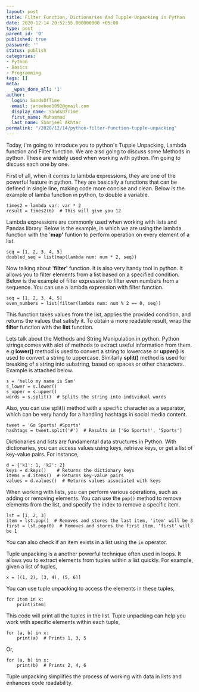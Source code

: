 ```yaml
---
layout: post
title: Filter Function, Dictionaries And Tupple Unpacking in Python
date: 2020-12-14 20:52:55.000000000 +05:00
type: post
parent_id: '0'
published: true
password: ''
status: publish
categories:
- Python
- Basics
- Programming
tags: []
meta:
  _wpas_done_all: '1'
author:
  login: SandsOfTime
  email: janeebee1092@gmail.com
  display_name: SandsOfTime
  first_name: Muhammad
  last_name: Sharjeel Akhtar
permalink: "/2020/12/14/python-filter-function-tupple-unpacking"
---
```

Today, i'm going to introduce you to python's Tupple Unpacking, Lambda function and Filter function. We are also going to discuss some Methods in python. These are widely used when working with python. I'm going to discuss each one by one.

First of all, when it comes to lambda expressions, they are one of the powerful feature in python. They are basically a functions that can be defined in single line, making code more concise and clean. Below is the example of lamba function in python, to double a variable.

```
times2 = lambda var: var * 2
result = times2(6)  # This will give you 12

```

Lambda expressions are commonly used when working with lists and Pandas library. Below is the example, in which we are using the lambda function with the '**map'** funtion to perform operation on every element of a list.

```
seq = [1, 2, 3, 4, 5]
doubled_seq = list(map(lambda num: num * 2, seq))

```

Now talking about '**filter'** function. It is also very handy tool in python. It allows you to filter elements from a list based on a specified condition. Below is the example of filter expression to filter even numbers from a sequence. You can use a lambda expression with filter function.

```
seq = [1, 2, 3, 4, 5]
even_numbers = list(filter(lambda num: num % 2 == 0, seq))

```

This function takes values from the list, applies the provided condition, and returns the values that satisfy it. To obtain a more readable result, wrap the **filter** function with the **list** function.

Lets talk about the Methods and String Manipulation in python. Python strings comes with alot of methods to extract useful information from them. e.g **lower()** method is used to convert a string to lowercase or **upper()** is used to convert a string to uppercase. Similarly **split()** method is used for breaking of s string into substring, based on spaces or other characters. Example is attached below.

```
s = 'hello my name is Sam'
s_lower = s.lower()
s_upper = s.upper()
words = s.split()  # Splits the string into individual words

```

Also, you can use split() method with a specific character as a separator, which can be very handy for a handling hashtags in social media content.

```
tweet = 'Go Sports! #Sports'
hashtags = tweet.split('#')  # Results in ['Go Sports!', 'Sports']

```

Dictionaries and lists are fundamental data structures in Python. With dictionaries, you can access values using keys, retrieve keys, or get a list of key-value pairs. For instance,

```
d = {'k1': 1, 'k2': 2}
keys = d.keys()    # Returns the dictionary keys
items = d.items()  # Returns key-value pairs
values = d.values()  # Returns values associated with keys

```

When working with lists, you can perform various operations, such as adding or removing elements. You can use the `pop()` method to remove elements from the list, and specify the index to remove a specific item.

```
lst = [1, 2, 3]
item = lst.pop()  # Removes and stores the last item, 'item' will be 3
first = lst.pop(0)  # Removes and stores the first item, 'first' will be 1

```

You can also check if an item exists in a list using the `in` operator.

Tuple unpacking is a another powerful technique often used in loops. It allows you to extract elements from tuples within a list quickly. For example, given a list of tuples,

```
x = [(1, 2), (3, 4), (5, 6)]

```

You can use tuple unpacking to access the elements in these tuples,

```
for item in x:
    print(item)

```

This code will print all the tuples in the list. Tuple unpacking can help you work with specific elements within each tuple,

```
for (a, b) in x:
    print(a)  # Prints 1, 3, 5

```

Or,

```
for (a, b) in x:
    print(b)  # Prints 2, 4, 6

```

Tuple unpacking simplifies the process of working with data in lists and enhances code readability.

